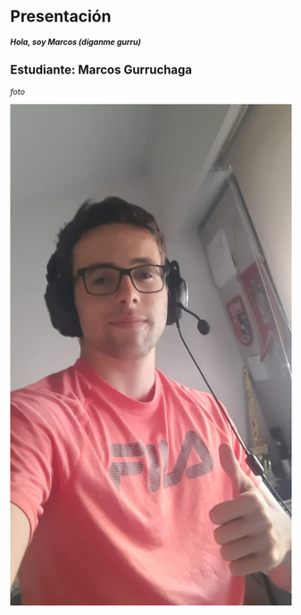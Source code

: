# Presentación
##### Hola, soy Marcos (díganme gurru)
## Estudiante: Marcos Gurruchaga

*foto*

![mi foto](foto.jpeg)